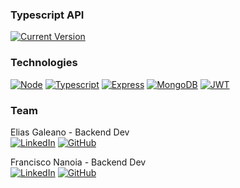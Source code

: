 ### Typescript API
[![Current Version](https://img.shields.io/badge/version-1.0-green.svg)](https://github.com/fnanoia/API-typescript) 

<!-- TECHNOLOGIES -->
### Technologies

[![Node][node-shield]][node-url]
[![Typescript][typescript-shield]][typescript-url]
[![Express][express-shield]][express-url]
[![MongoDB][mongo-shield]][mongo-url]
[![JWT][jwt-shield]][jwt-url]

<!-- TEAM INFO -->
### Team
Elias Galeano - Backend Dev 
<br>[![LinkedIn][linkedin-shield]][linkedin-url-elias]  [![GitHub][github-shield]][github-url-elias]

Francisco Nanoia - Backend Dev 
<br>[![LinkedIn][linkedin-shield]][linkedin-url-fran]  [![GitHub][github-shield]][github-url-fran]

<!-- LINKS -->
[linkedin-shield]: https://img.shields.io/badge/-LinkedIn-black.svg?style=for-the-badge&logo=linkedin&colorB=555
[linkedin-url-fran]: https://linkedin.com/in/fnanoia
[linkedin-url-elias]: https://www.linkedin.com/in/elias-david-galeano/

[github-shield]: https://img.shields.io/badge/Github-61DAFB.svg?style=for-the-badge&logo=github&logoColor=FFFFFF
[github-url-elias]: https://github.com/galeanoelias
[github-url-fran]: https://github.com/fnanoia


<!-- TECH LINKS -->
[node-url]: https://nodejs.org/
[typescript-url]: https://www.typescriptlang.org
[express-url]: https://expressjs.com/
[mongo-url]: https://www.mongodb.com
[jwt-url]: https://jwt.io/

<!-- SHIELDS -->

[node-shield]: https://img.shields.io/badge/Node.js-43853D?style=for-the-badge&logo=node.js&logoColor=white
[typescript-shield]: https://img.shields.io/badge/TypeScript-007ACC?style=for-the-badge&logo=typescript&logoColor=white
[express-shield]: https://img.shields.io/badge/Express.js-404D59?style=for-the-badge
[mongo-shield]: https://img.shields.io/badge/MongoDB-4EA94B?style=for-the-badge&logo=mongodb&logoColor=white
[jwt-shield]: https://img.shields.io/badge/json%20web%20tokens-323330?style=for-the-badge&logo=json-web-tokens&logoColor=pink
